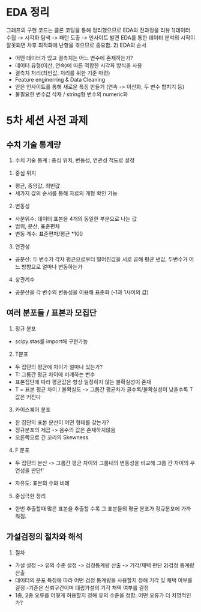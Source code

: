 # EDA 정리
그래프의 구현 코드는 클론 코딩을 통해 정리했으므로 EDA의 전과정을 리뷰
1)데이터 수집 -> 시각화 탐색 -> 패턴 도출 -> 인사이트 발견
EDA를 통한 데이터 분석의 시작이 잘못되면 차후 최적화에 난항을 겪으므로 중요함.
2) EDA의 순서
- 어떤 데이터가 있고 결측치는 어느 변수에 존재하는가?
- 데이터 유형(이산, 연속)에 따른 적합한 시각화 방식을 사용
- 결측치 처리(최빈값, 처리를 위한 기준 마련)
- Feature enginerring & Data Cleaning
- 얻은 인사이트를 통해 새로운 특징 만들기 (연속 -> 이산화, 두 변수 합치기 등)
- 불필요한 변수값 삭제 / string형 변수의 numeric화

# 5차 세션 사전 과제
## 수치 기술 통계량
1) 수치 기술 통계 : 중심 위치, 변동성, 연관성 척도로 설정
1. 중심 위치
- 평균, 중앙값, 최빈값
- 세가지 값의 순서를 통해 자료의 개형 확인 가능 
2. 변동성
- 사분위수: 데이터 표본을 4개의 동일한 부분으로 나눈 값
- 범위, 분산, 표준편차
- 변동 계수: 표준편차/평균 *100
3. 연관성
- 공분산: 두 변수가 각자 평균으로부터 떨어진값을 서로 곱해 평균 낸값, 두변수가 어느 방향으로 얼마나 변동하는가
4. 상관계수
- 공분산을 각 변수의 변동성을 이용해 표준화 (-1과 1사이의 값)


## 여러 분포들 / 표본과 모집단
1) 정규 분포
- scipy.stas를 import해 구현가능
2) T분포
- 두 집단의 평균에 차이가 얼마나 있는가?
- T: 그룹간 평균 차이에 비례하는 변수
- 표본집단에 따라 평균값은 항상 일정하지 않는 불확실성이 존재
- T = 표본 평균 차이 / 불확실도 -> 그룹간 평균차가 클수록/불확실성이 낮을수록 T값은 커진다
3) 카이스퀘어 분포
- 한 집단의 표본 분산이 어떤 형태를 갖는가? 
- 정규분포의 제곱 -> 음수의 값은 존재하지않음
- 오른쪽으로 긴 꼬리의 Skewness
4) F 분포
- 두 집단의 분산  -> 그룹간 평균 차이와 그룹내의 변동성을 비교해 그룹 간 차이의 우연성을 판단!'
* 자유도: 표본의 수와 비례
5) 중심극한 정리
- 한번 추출할때 많은 표본을 추출할 수록 그 표본들의 평균 분포가 정규분포에 가까워짐.

## 가설검정의 절차와 해석
1) 절차
- 가설 설정 -> 유의 수준 설정 -> 검정통계량 산출 -> 기각/채택 판단
2)검정 통계량 산출
- 데이터의 분포 특징에 따라 어떤 검정 통계량을 사용할지 정해 기각 및 채택 여부를 결정
-기준은 신뢰구간이며 대립가설의 기각 채택 여부를 결정
- 1종, 2종 오류를 어떻게 허용할지 정해 유의 수준을 정함. 어떤 오류가 더 치명적인가?
